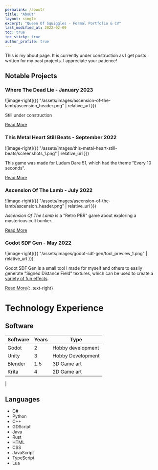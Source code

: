 ```yaml
---
permalink: /about/
title: "About"
layout: single
excerpt: "Queen Of Squiggles - Formal Portfolio & CV"
last_modified_at: 2022-02-09
toc: true
toc_sticky: true
author_profile: true
---
```


This is my about page. It is currently under construction as I get posts written for my past projects. I appreciate your patience!


## Notable Projects

### Where The Dead Lie - January 2023

![image-right]({{ "/assets/images/ascension-of-the-lamb/ascension_header.png" | relative_url }})

Still under construction

<a href="/games/where-the-dead-lie/" class="btn btn--info">Read More</a>

### This Metal Heart Still Beats - September 2022

![image-right]({{ "/assets/images/this-metal-heart-still-beats/screenshots_1.png" | relative_url }})

This game was made for Ludum Dare 51, which had the theme "Every 10 seconds".

<a href="/games/this-metal-heart-still-beats/" class="btn btn--info">Read More</a>

### Ascension Of The Lamb - July 2022

![image-right]({{ "/assets/images/ascension-of-the-lamb/ascension_header.png" | relative_url }})

*Ascension Of The Lamb* is a "Retro PBR" game about exploring a mysterious cult bunker. 

<a href="/games/ascension-of-the-lamb/" class="btn btn--info">Read More</a>

### Godot SDF Gen - May 2022

![image-right]({{ "/assets/images/godot-sdf-gen/tool_preview_1.png" | relative_url }})

Godot SDF Gen is a small tool I made for myself and others to easily generate "Signed Distance Field" textures, which can be used to create a [variety of fun effects](https://shaderfun.com/2018/07/01/signed-distance-fields-part-7-some-simple-effects/). 

<a href="/tools/godot-sdf-gen/" class="btn btn--info">Read More</a>{: .text-right}

# Technology Experience

## Software

| Software | Years | Type |
| --- | --- | --- |
| Godot | 2 | Hobby development |
| Unity | 3 | Hobby Development |
| Blender | 1.5 | 3D Game art |
| Krita | 4 | 2D Game art |
| 

## Languages

- C#
- Python
- C++
- GDScript
- Java
- Rust
- HTML
- CSS
- JavaScript
- TypeScript
- Lua